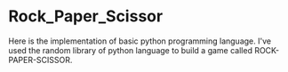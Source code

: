 # Rock_Paper_Scissor
Here is the implementation of basic python programming language.  I've used the random library of python language to build a game called ROCK-PAPER-SCISSOR.  
